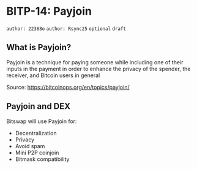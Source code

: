 # BITP-14: Payjoin

`author: 22388o` `author: Rsync25` `optional` `draft`

## What is Payjoin?

Payjoin is a technique for paying someone while including one of their inputs in the payment in order to enhance the privacy of the spender, the receiver, and Bitcoin users in general

Source: https://bitcoinops.org/en/topics/payjoin/

## Payjoin and DEX

Bitswap will use Payjoin for:

- Decentralization
- Privacy
- Avoid spam
- Mini P2P coinjoin
- Bitmask compatibility

